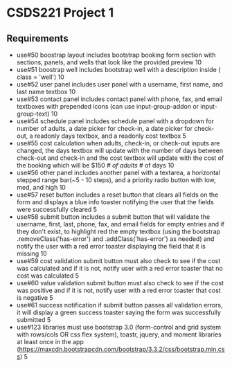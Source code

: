 # CSDS221 Project 1

## Requirements

* use#50 boostrap layout includes bootstrap booking form section with sections, panels, and wells that look like the provided preview 10
* use#51 boostrap well includes bootstrap well with a description inside ( class = 'well') 10
* use#52 user panel includes user panel with a username, first name, and last name textbox 10
* use#53 contact panel includes contact panel with phone, fax, and email textboxes with prepended icons (can use input-group-addon or input-group-text) 10
* use#54 schedule panel includes schedule panel with a dropdown for number of adults, a date picker for check-in, a date picker for check-out, a readonly days textbox, and a readonly cost textbox 5
* use#55 cost calculation when adults, check-in, or check-out inputs are changed, the days textbox will update with the number of days between check-out and check-in and the cost textbox will update with the cost of the booking which will be $150 *# of adults* # of days 10
* use#56 other panel includes another panel with a textarea, a horizontal stepped range bar(~5 - 10 steps), and a priority radio button with low, med, and high 10
* use#57 reset button includes a reset button that clears all fields on the form and displays a blue info toaster notifying the user that the fields were successfully cleared 5
* use#58 submit button includes a submit button that will validate the username, first, last, phone, fax, and email fields for empty entries and if they don't exist, to highlight red the empty textbox (using the bootstrap .removeClass('has-error') and .addClass('has-error') as needed) and notify the user with a red error toaster displaying the field that it is missing 10
* use#59 cost validation submit button must also check to see if the cost was calculated and if it is not, notify user with a red error toaster that no cost was calculated 5
* use#60 value validation submit button must also check to see if the cost was positive and if it is not, notify user with a red error toaster that cost is negative 5
* use#61 success notification if submit button passes all validation errors, it will display a green success toaster saying the form was successfully submitted 5
* use#123 libraries must use bootstrap 3.0 (form-control and grid system with rows/cols OR css flex system), toastr, jquery, and moment libraries at least once in the app (<https://maxcdn.bootstrapcdn.com/bootstrap/3.3.2/css/bootstrap.min.css>) 5
